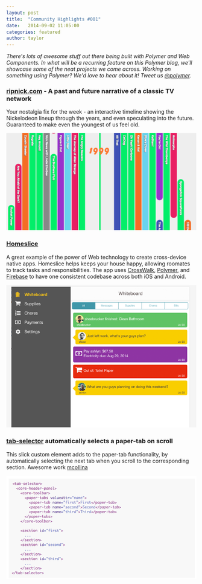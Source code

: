 ```yaml
---
layout: post
title:  "Community Highlights #001"
date:   2014-09-02 11:05:00
categories: featured
author: taylor
---
```

_There's lots of awesome stuff out there being built with Polymer and Web Components. In what will be a recurring feature on this Polymer blog, we'll showcase some of the neat projects we come across. Working on something using Polymer? We'd love to hear about it! Tweet us [@polymer](https://twitter.com/Polymer)._

### [ripnick.com](//ripnick.com) - A past and future narrative of a classic TV network

Your nostalgia fix for the week - an interactive timeline showing the Nickelodeon lineup through the years, and even speculating into the future. Guaranteed to make even the youngest of us feel old.

![ripnick.com screenshot](/images/featured/ripnick.com.png)

### [Homeslice](http://www.homesliceapp.com/)

A great example of the power of Web technology to create cross-device native apps. Homeslice helps keeps your house happy, allowing roomates to track tasks and responsibilities. The app uses [CrossWalk](https://crosswalk-project.org/), [Polymer](http://polymer-project.org), and [Firebase](https://www.firebase.com/) to have one consistent codebase across both iOS and Android.

![homeslice screenshot](/images/featured/homeslice.png)

### [tab-selector](http://mcollina.github.io/tab-selector/components/tab-selector/) automatically selects a paper-tab on scroll

This slick custom element adds to the paper-tab functionality, by automatically selecting the next tab when you scroll to the corresponding section. Awesome work [mcollina](https://github.com/mcollina)

![tab-selector code screenshot](/images/featured/tab-selector.png)
